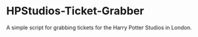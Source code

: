 # HPStudios-Ticket-Grabber
A simple script for grabbing tickets for the Harry Potter Studios in London.
